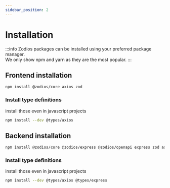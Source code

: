 ```yaml
---
sidebar_position: 2
---
```


# Installation

:::info
Zodios packages can be installed using your preferred package manager.  
We only show npm and yarn as they are the most popular.
:::

## Frontend installation

```bash npm2yarn
npm install @zodios/core axios zod
```

### Install type definitions

install those even in javascript projects

```bash npm2yarn
npm install --dev @types/axios
```

## Backend installation
```bash npm2yarn
npm install @zodios/core @zodios/express @zodios/openapi express zod axios
```

### Install type definitions

install those even in javascript projects

```bash npm2yarn
npm install --dev @types/axios @types/express
```
